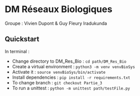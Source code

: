 # DM Réseaux Biologiques

Groupe : Vivien Dupont & Guy Fleury Iradukunda

## Quickstart
In terminal :
- Change directory to DM_Res_Bio : `cd path/DM_Res_Bio`
- Create a virtual environment : `python3 -m venv venvBioSys`
- Activate it : `source venvBioSys/bin/activate`
- Install dependencies : `pip install -r requirements.txt`
- To change branch : `git checkout Partie_3`
- To run a unittest : `python -m unittest path/testFile.py`
